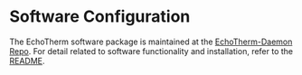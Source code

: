 # Software Configuration

The EchoTherm software package is maintained at the [EchoTherm-Daemon Repo](https://github.com/EchoMAV/EchoTherm-Daemon/). For detail related to software functionality and installation, refer to the [README](https://github.com/EchoMAV/EchoTherm-Daemon/blob/main/README.md).